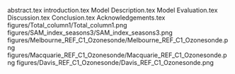 abstract.tex
introduction.tex
Model Description.tex
Model Evaluation.tex
Discussion.tex
Conclusion.tex
Acknowledgements.tex
figures/Total_column1/Total_column1.png
figures/SAM_index_seasons3/SAM_index_seasons3.png
figures/Melbourne_REF_C1_Ozonesonde/Melbourne_REF_C1_Ozonesonde.png
figures/Macquarie_REF_C1_Ozonesonde/Macquarie_REF_C1_Ozonesonde.png
figures/Davis_REF_C1_Ozonesonde/Davis_REF_C1_Ozonesonde.png